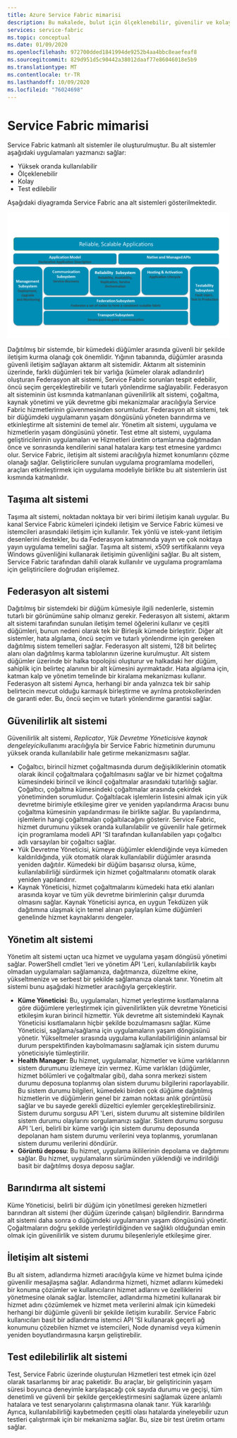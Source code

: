 ```yaml
---
title: Azure Service Fabric mimarisi
description: Bu makalede, bulut için ölçeklenebilir, güvenilir ve kolayca yönetilen uygulamalar oluşturmak için kullanılan dağıtılmış bir sistem platformu olan Service Fabric mimarisi açıklanmaktadır.
services: service-fabric
ms.topic: conceptual
ms.date: 01/09/2020
ms.openlocfilehash: 972700dded1841994de9252b4aa4bbc8eaefeaf8
ms.sourcegitcommit: 829d951d5c90442a38012daaf77e86046018e5b9
ms.translationtype: MT
ms.contentlocale: tr-TR
ms.lasthandoff: 10/09/2020
ms.locfileid: "76024698"
---
```

# <a name="service-fabric-architecture"></a>Service Fabric mimarisi

Service Fabric katmanlı alt sistemler ile oluşturulmuştur. Bu alt sistemler aşağıdaki uygulamaları yazmanızı sağlar:

* Yüksek oranda kullanılabilir
* Ölçeklenebilir
* Kolay
* Test edilebilir

Aşağıdaki diyagramda Service Fabric ana alt sistemleri gösterilmektedir.

![Service Fabric mimarisinin diyagramı](media/service-fabric-architecture/service-fabric-architecture.png)

Dağıtılmış bir sistemde, bir kümedeki düğümler arasında güvenli bir şekilde iletişim kurma olanağı çok önemlidir. Yığının tabanında, düğümler arasında güvenli iletişim sağlayan aktarım alt sistemidir. Aktarım alt sisteminin üzerinde, farklı düğümleri tek bir varlığa (kümeler olarak adlandırılır) oluşturan Federasyon alt sistemi, Service Fabric sorunları tespit edebilir, öncü seçim gerçekleştirebilir ve tutarlı yönlendirme sağlayabilir. Federasyon alt sisteminin üst kısmında katmanlanan güvenilirlik alt sistemi, çoğaltma, kaynak yönetimi ve yük devretme gibi mekanizmalar aracılığıyla Service Fabric hizmetlerinin güvenmesinden sorumludur. Federasyon alt sistemi, tek bir düğümdeki uygulamanın yaşam döngüsünü yöneten barındırma ve etkinleştirme alt sistemini de temel alır. Yönetim alt sistemi, uygulama ve hizmetlerin yaşam döngüsünü yönetir. Test etme alt sistemi, uygulama geliştiricilerinin uygulamaları ve Hizmetleri üretim ortamlarına dağıtmadan önce ve sonrasında kendilerini sanal hatalara karşı test etmesine yardımcı olur. Service Fabric, iletişim alt sistemi aracılığıyla hizmet konumlarını çözme olanağı sağlar. Geliştiricilere sunulan uygulama programlama modelleri, araçları etkinleştirmek için uygulama modeliyle birlikte bu alt sistemlerin üst kısmında katmanlıdır.

## <a name="transport-subsystem"></a>Taşıma alt sistemi

Taşıma alt sistemi, noktadan noktaya bir veri birimi iletişim kanalı uygular. Bu kanal Service Fabric kümeleri içindeki iletişim ve Service Fabric kümesi ve istemcileri arasındaki iletişim için kullanılır. Tek yönlü ve istek-yanıt iletişim desenlerini destekler, bu da Federasyon katmanında yayın ve çok noktaya yayın uygulama temelini sağlar. Taşıma alt sistemi, x509 sertifikalarını veya Windows güvenliğini kullanarak iletişimin güvenliğini sağlar. Bu alt sistem, Service Fabric tarafından dahili olarak kullanılır ve uygulama programlama için geliştiricilere doğrudan erişilemez.

## <a name="federation-subsystem"></a>Federasyon alt sistemi

Dağıtılmış bir sistemdeki bir düğüm kümesiyle ilgili nedenlerle, sistemin tutarlı bir görünümüne sahip olmanız gerekir. Federasyon alt sistemi, aktarım alt sistemi tarafından sunulan iletişim temel öğelerini kullanır ve çeşitli düğümleri, bunun nedeni olarak tek bir Birleşik kümede birleştirir. Diğer alt sistemler, hata algılama, öncü seçim ve tutarlı yönlendirme için gereken dağıtılmış sistem temelleri sağlar. Federasyon alt sistemi, 128 bit belirteç alanı olan dağıtılmış karma tablolarının üzerine kurulmuştur. Alt sistem düğümler üzerinde bir halka topolojisi oluşturur ve halkadaki her düğüm, sahiplik için belirteç alanının bir alt kümesini ayırmaktadır. Hata algılama için, katman kalp ve yönetim temelinde bir kiralama mekanizması kullanır. Federasyon alt sistemi Ayrıca, herhangi bir anda yalnızca tek bir sahip belirtecin mevcut olduğu karmaşık birleştirme ve ayrılma protokollerinden de garanti eder. Bu, öncü seçim ve tutarlı yönlendirme garantisi sağlar.

## <a name="reliability-subsystem"></a>Güvenilirlik alt sistemi

Güvenilirlik alt sistemi, *Replicator*, *Yük Devretme Yöneticisi*ve *kaynak dengeleyici*kullanımı aracılığıyla bir Service Fabric hizmetinin durumunu yüksek oranda kullanılabilir hale getirme mekanizmasını sağlar.

* Çoğaltıcı, birincil hizmet çoğaltmasında durum değişikliklerinin otomatik olarak ikincil çoğaltmalara çoğaltılmasını sağlar ve bir hizmet çoğaltma kümesindeki birincil ve ikincil çoğaltmalar arasındaki tutarlılığı sağlar. Çoğaltıcı, çoğaltma kümesindeki çoğaltmalar arasında çekirdek yönetiminden sorumludur. Çoğaltılacak işlemlerin listesini almak için yük devretme birimiyle etkileşime girer ve yeniden yapılandırma Aracısı bunu çoğaltma kümesinin yapılandırması ile birlikte sağlar. Bu yapılandırma, işlemlerin hangi çoğaltmaları çoğaltılacağını gösterir. Service Fabric, hizmet durumunu yüksek oranda kullanılabilir ve güvenilir hale getirmek için programlama modeli API 'SI tarafından kullanılabilen yapı çoğaltıcı adlı varsayılan bir çoğaltıcı sağlar.
* Yük Devretme Yöneticisi, kümeye düğümler eklendiğinde veya kümeden kaldırıldığında, yük otomatik olarak kullanılabilir düğümler arasında yeniden dağıtılır. Kümedeki bir düğüm başarısız olursa, küme, kullanılabilirliği sürdürmek için hizmet çoğaltmalarını otomatik olarak yeniden yapılandırır.
* Kaynak Yöneticisi, hizmet çoğaltmalarını kümedeki hata etki alanları arasında koyar ve tüm yük devretme birimlerinin çalışır durumda olmasını sağlar. Kaynak Yöneticisi ayrıca, en uygun Tekdüzen yük dağıtımına ulaşmak için temel alınan paylaşılan küme düğümleri genelinde hizmet kaynaklarını dengeler.

## <a name="management-subsystem"></a>Yönetim alt sistemi

Yönetim alt sistemi uçtan uca hizmet ve uygulama yaşam döngüsü yönetimi sağlar. PowerShell cmdlet 'leri ve yönetim API 'Leri, kullanılabilirlik kaybı olmadan uygulamaları sağlamanıza, dağıtmanıza, düzeltme ekine, yükseltmenize ve serbest bir şekilde sağlamanıza olanak tanır. Yönetim alt sistemi bunu aşağıdaki hizmetler aracılığıyla gerçekleştirir.

* **Küme Yöneticisi**: Bu, uygulamaları, hizmet yerleştirme kısıtlamalarına göre düğümlere yerleştirmek için güvenilirlikten yük devretme Yöneticisi etkileşim kuran birincil hizmettir. Yük devretme alt sistemindeki Kaynak Yöneticisi kısıtlamaların hiçbir şekilde bozulmamasını sağlar. Küme Yöneticisi, sağlama/sağlama için uygulamaların yaşam döngüsünü yönetir. Yükseltmeler sırasında uygulama kullanılabilirliğinin anlamsal bir durum perspektifinden kaybolmamasını sağlamak için sistem durumu yöneticisiyle tümleştirilir.
* **Health Manager**: Bu hizmet, uygulamalar, hizmetler ve küme varlıklarının sistem durumunu izlemeye izin vermez. Küme varlıkları (düğümler, hizmet bölümleri ve çoğaltmalar gibi), daha sonra merkezi sistem durumu deposuna toplanmış olan sistem durumu bilgilerini raporlayabilir. Bu sistem durumu bilgileri, kümedeki birden çok düğüme dağıtılmış hizmetlerin ve düğümlerin genel bir zaman noktası anlık görüntüsü sağlar ve bu sayede gerekli düzeltici eylemler gerçekleştirebilirsiniz. Sistem durumu sorgusu API 'Leri, sistem durumu alt sistemine bildirilen sistem durumu olaylarını sorgulamanızı sağlar. Sistem durumu sorgusu API 'Leri, belirli bir küme varlığı için sistem durumu deposunda depolanan ham sistem durumu verilerini veya toplanmış, yorumlanan sistem durumu verilerini döndürür.
* **Görüntü deposu**: Bu hizmet, uygulama ikililerinin depolama ve dağıtımını sağlar. Bu hizmet, uygulamaların sürümünden yüklendiği ve indirildiği basit bir dağıtılmış dosya deposu sağlar.

## <a name="hosting-subsystem"></a>Barındırma alt sistemi

Küme Yöneticisi, belirli bir düğüm için yönetilmesi gereken hizmetleri barındıran alt sistemi (her düğüm üzerinde çalışan) bilgilendirir. Barındırma alt sistemi daha sonra o düğümdeki uygulamanın yaşam döngüsünü yönetir. Çoğaltmaların doğru şekilde yerleştirildiğinden ve sağlıklı olduğundan emin olmak için güvenilirlik ve sistem durumu bileşenleriyle etkileşime girer.

## <a name="communication-subsystem"></a>İletişim alt sistemi

Bu alt sistem, adlandırma hizmeti aracılığıyla küme ve hizmet bulma içinde güvenilir mesajlaşma sağlar. Adlandırma hizmeti, hizmet adlarını kümedeki bir konuma çözümler ve kullanıcıların hizmet adlarını ve özelliklerini yönetmesine olanak sağlar. İstemciler, adlandırma hizmetini kullanarak bir hizmet adını çözümlemek ve hizmet meta verilerini almak için kümedeki herhangi bir düğümle güvenli bir şekilde iletişim kurabilir. Service Fabric kullanıcıları basit bir adlandırma istemci API 'SI kullanarak geçerli ağ konumunu çözebilen hizmet ve istemcileri, Node dynamisd veya kümenin yeniden boyutlandırmasına karşın geliştirebilir.

## <a name="testability-subsystem"></a>Test edilebilirlik alt sistemi

Test, Service Fabric üzerinde oluşturulan Hizmetleri test etmek için özel olarak tasarlanmış bir araç paketidir. Bu araçlar, bir geliştiricinin yaşam süresi boyunca deneyimle karşılaşacağı çok sayıda durumu ve geçişi, tüm denetimli ve güvenli bir şekilde gerçekleştirmesini sağlamak üzere anlamlı hatalara ve test senaryolarını çalıştırmasına olanak tanır. Yük kararlılığı Ayrıca, kullanılabilirliği kaybetmeden çeşitli olası hatalarda yineleyebilir uzun testleri çalıştırmak için bir mekanizma sağlar. Bu, size bir test üretim ortamı sağlar.
